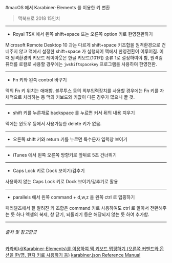 #macOS 에서 Karabiner-Elements 를 이용한 키 변환

>맥북프로 2018 15인치

_ _ _
- Royal TSX 에서 왼쪽 shift+space 또는 오른쪽 option 키로 한영전환하기

Microsoft Remote Desktop 10 과는 다르게 shift+space 키조합을 원격환경으로 건네주지 않고 맥에서 설정한 shift+space 가 실행되어 맥에서 한영전환이 이루어짐.
이때 원격환경의 키보드 레이아웃은 한글 키보드(101키) 종류 1로 설정하여야 함, 원격컴퓨터를 로컬로 사용할 경우에는 `jwshiftspacekey` 프로그램을 사용하여 한영전환.

_ _ _

- Fn 키와 왼쪽 control 바꾸기

맥의 Fn 키 위치는 애매함.
블루투스 등의 외부입력장치를 사용할 경우에는 Fn 키를 자체적으로 처리하는 등 맥의 키보드와 키값이 다른 경우가 많으니 끌 것.

_ _ _

- shift 키를 누른채로 backspace 를 누르면 커서 뒤의 내용 지우기

맥에는 윈도우 등에서 사용가능한 delete 키가 없음.

_ _ _

- 오른쪽 shift 키와 return 키를 누르면 특수문자 입력창 보이기

_ _ _

- iTunes 에서 왼쪽 오른쪽 방향키로 앞뒤로 5초 건너뛰기

_ _ _

- Caps Lock 키로 Dock 보이기/감추기

사용하지 않는 Caps Lock 키로 Dock 보이기/감추기로 활용

_ _ _

- parallels 에서 왼쪽 command + d,w,z 을 왼쪽 ctrl 로 맵핑하기

패러렐즈에서 잘 알려진 키 조합은 command 키로 사용하여도 ctrl 로 알아서 전환해주는 듯 하나 엑셀의 복제, 창 닫기, 되돌리기 등은 해당되지 않는 듯 하여 추가함.

_ _ _

###### 출처 및 참고한곳
[카라비너(Karabiner-Elements)를 이용하여 맥 키보드 맵핑하기 (오른쪽 커맨드와 옵션을 한/영, 한자 키로 사용하기 등)](http://blog.naver.com/PostView.nhn?blogId=hankboy&logNo=221200885234&categoryNo=14&parentCategoryNo=0&viewDate=&currentPage=1&postListTopCurrentPage=1&from=postView)
[karabiner.json Reference Manual](https://pqrs.org/osx/karabiner/json.html#complex_modifications-manipulator-priority)